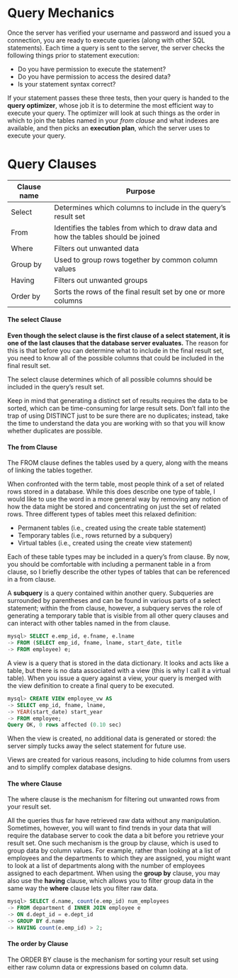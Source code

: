 # Query Mechanics

Once the server has verified your username and password and issued you a connection, you are ready to execute queries (along with other SQL statements). Each time a query is sent to the server, the server checks the following things prior to statement execution:

* Do you have permission to execute the statement?  
* Do you have permission to access the desired data?  
* Is your statement syntax correct?  

If your statement passes these three tests, then your query is handed to the __query optimizer__, whose job it is to determine the most efficient way to execute your query. The optimizer will look at such things as the order in which to join the tables named in your _from clause_ and what indexes are available, and then picks an __execution plan__, which the server uses to execute your query.

# Query Clauses

| Clause name | Purpose                                                                           |
|-------------|-----------------------------------------------------------------------------------|
| Select      | Determines which columns to include in the query’s result set                     |
| From        | Identifies the tables from which to draw data and how the tables should be joined |
| Where       | Filters out unwanted data                                                         |
| Group by    | Used to group rows together by common column values                               |
| Having      | Filters out unwanted groups                                                       |
| Order by    | Sorts the rows of the final result set by one or more columns                     |


#### The select Clause

__Even though the select clause is the first clause of a select statement, it is one of the last clauses that the database server evaluates.__ The reason for this is that before you can determine what to include in the final result set, you need to know all of the possible columns that could be included in the final result set.

The select clause determines which of all possible columns should be included in the query’s result set.

Keep in mind that generating a distinct set of results requires the data to be sorted, which can be time-consuming for large result sets. Don’t fall into the trap of using DISTINCT just to be sure there are no duplicates; instead, take the time to understand the data you are working with so that you will know whether duplicates are possible.

#### The from Clause

The FROM clause defines the tables used by a query, along with the means of linking the tables together.

When confronted with the term table, most people think of a set of related rows stored in a database. While this does describe one type of table, I would like to use the word in a more general way by removing any notion of how the data might be stored and concentrating on just the set of related rows. Three different types of tables meet this relaxed definition: 

* Permanent tables (i.e., created using the create table statement)   
* Temporary tables (i.e., rows returned by a subquery)   
* Virtual tables (i.e., created using the create view statement)   

Each of these table types may be included in a query’s from clause. By now, you should be comfortable with including a permanent table in a from clause, so I briefly describe the other types of tables that can be referenced in a from clause.

A __subquery__ is a query contained within another query. Subqueries are surrounded by parentheses and can be found in various parts of a select statement; within the from clause, however, a subquery serves the role of generating a temporary table that is visible from all other query clauses and can interact with other tables named in the from clause.

```sql
mysql> SELECT e.emp_id, e.fname, e.lname
-> FROM (SELECT emp_id, fname, lname, start_date, title
-> FROM employee) e;
```

A view is a query that is stored in the data dictionary. It looks and acts like a table, but there is no data associated with a view (this is why I call it a virtual table). When you issue a query against a view, your query is merged with the view definition to create a final query to be executed.

```sql
mysql> CREATE VIEW employee_vw AS
-> SELECT emp_id, fname, lname,
-> YEAR(start_date) start_year
-> FROM employee;
Query OK, 0 rows affected (0.10 sec)
```

When the view is created, no additional data is generated or stored: the server simply tucks away the select statement for future use.

Views are created for various reasons, including to hide columns from users and to simplify complex database designs.

#### The where Clause

The where clause is the mechanism for filtering out unwanted rows from your result set.

All the queries thus far have retrieved raw data without any manipulation. Sometimes, however, you will want to find trends in your data that will require the database server to cook the data a bit before you retrieve your result set. One such mechanism is the group by clause, which is used to group data by column values. For example, rather than looking at a list of employees and the departments to which they are assigned, you might want to look at a list of departments along with the number of employees assigned to each department. When using the __group by__ clause, you may also use the __having__ clause, which allows you to filter group data in the same way the __where__ clause lets you filter raw data.

```sql
mysql> SELECT d.name, count(e.emp_id) num_employees
-> FROM department d INNER JOIN employee e
-> ON d.dept_id = e.dept_id
-> GROUP BY d.name
-> HAVING count(e.emp_id) > 2;
```

#### The order by Clause

The ORDER BY clause is the mechanism for sorting your result set using either raw column data or expressions based on column data.

